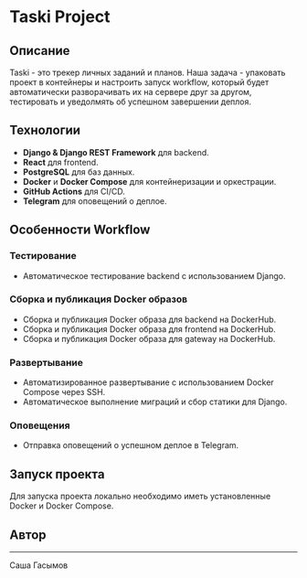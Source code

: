 # Taski Project

## Описание

Taski - это трекер личных заданий и планов. Наша задача - упаковать проект в контейнеры и настроить запуск workflow, который будет автоматически разворачивать их на сервере друг за другом, тестировать и уведолмять об успешном завершении деплоя.

## Технологии

- **Django & Django REST Framework** для backend.
- **React** для frontend.
- **PostgreSQL** для баз данных.
- **Docker** и **Docker Compose** для контейнеризации и оркестрации.
- **GitHub Actions** для CI/CD.
- **Telegram** для оповещений о деплое.

## Особенности Workflow

### Тестирование

- Автоматическое тестирование backend с использованием Django.

### Сборка и публикация Docker образов

- Сборка и публикация Docker образа для backend на DockerHub.
- Сборка и публикация Docker образа для frontend на DockerHub.
- Сборка и публикация Docker образа для gateway на DockerHub.

### Развертывание

- Автоматизированное развертывание с использованием Docker Compose через SSH.
- Автоматическое выполнение миграций и сбор статики для Django.

### Оповещения

- Отправка оповещений о успешном деплое в Telegram.

## Запуск проекта

Для запуска проекта локально необходимо иметь установленные Docker и Docker Compose.

## **Автор**
___

Саша Гасымов
